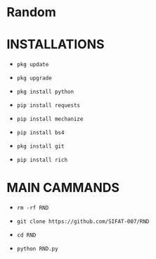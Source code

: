# Random
# INSTALLATIONS

- `pkg update`

 

 

- `pkg upgrade`

 

 

- `pkg install python`



 

 

- `pip install requests`

 

 

- `pip install mechanize`



 

 

- `pip install bs4`

 

 

- `pkg install git`




- `pip install rich`

# MAIN CAMMANDS


- `rm -rf RND`


- `git clone https://github.com/SIFAT-007/RND`

 

- `cd RND`

 

- `python RND.py`

 

